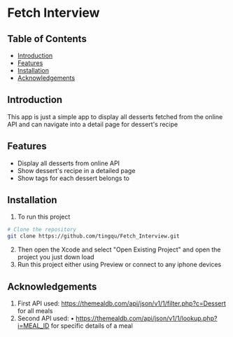 # Fetch Interview
## Table of Contents
  - [Introduction](#introduction)
  - [Features](#features)
  - [Installation](#installation)
  - [Acknowledgements](#acknowledgements)

## Introduction
This app is just a simple app to display all desserts fetched from the online API and can navigate into a detail page for dessert's recipe

## Features

- Display all desserts from online API
- Show dessert's recipe in a detailed page
- Show tags for each dessert belongs to 

## Installation
1. To run this project
```bash
# Clone the repository
git clone https://github.com/tingqu/Fetch_Interview.git
```
2. Then open the Xcode and select "Open Existing Project" and open the project you just down load 
3. Run this project either using Preview or connect to any iphone devices 

## Acknowledgements
1. First API used: https://themealdb.com/api/json/v1/1/filter.php?c=Dessert for all meals
2. Second API used:  • https://themealdb.com/api/json/v1/1/lookup.php?i=MEAL_ID for specific details of a meal
